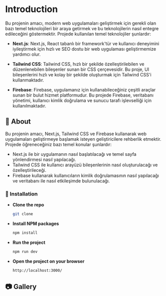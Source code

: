 # Introduction

Bu projenin amacı, modern web uygulamaları geliştirmek için gerekli olan bazı temel teknolojileri bir araya getirmek ve bu teknolojilerin nasıl entegre edileceğini göstermektir. Projede kullanılan temel teknolojiler şunlardır:

- **Next.js**: Next.js, React tabanlı bir framework'tür ve kullanıcı deneyimini iyileştirmek için hızlı ve SEO dostu bir web uygulaması geliştirmemize yardımcı olur.

- **Tailwind CSS**: Tailwind CSS, hızlı bir şekilde özelleştirilebilen ve düzenlenebilen bileşenler sunan bir CSS çerçevesidir. Bu proje, UI bileşenlerini hızlı ve kolay bir şekilde oluşturmak için Tailwind CSS'i kullanmaktadır.

- **Firebase**: Firebase, uygulamanız için kullanabileceğiniz çeşitli araçlar sunan bir bulut hizmet platformudur. Bu projede Firebase, veritabanı yönetimi, kullanıcı kimlik doğrulama ve sunucu tarafı işlevselliği için kullanılmaktadır.



##  :beginner: About

Bu projenin amacı, Next.js, Tailwind CSS ve Firebase kullanarak web uygulamaları geliştirmeye başlamak isteyen geliştiricilere rehberlik etmektir. Projede öğreneceğiniz bazı temel konular şunlardır:

- Next.js ile bir uygulamanın nasıl başlatılacağı ve temel sayfa yönlendirmesi nasıl yapılacağı.
- Tailwind CSS ile kullanıcı arayüzü bileşenlerinin nasıl oluşturulacağı ve özelleştirileceği.
- Firebase kullanarak kullanıcıların kimlik doğrulamasının nasıl yapılacağı ve veritabanı ile nasıl etkileşimde bulunulacağı.


###  :electric_plug: Installation
- <strong>Clone the repo</strong>

  ```sh
  git clone
  ```

- <strong>Install NPM packages</strong>

  ```sh
  npm install
  ```

- <strong>Run the project</strong>

  ```sh
  npm run dev
  ```

- <strong>Open the project on your browser</strong>

  ```sh
  http://localhost:3000/
  ```


##  :camera: Gallery


